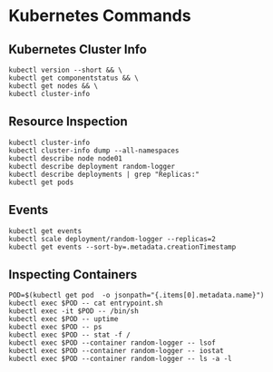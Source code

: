 # Kubernetes Commands

## Kubernetes Cluster Info
```shell
kubectl version --short && \
kubectl get componentstatus && \
kubectl get nodes && \
kubectl cluster-info
```

## Resource Inspection
```shell
kubectl cluster-info
kubectl cluster-info dump --all-namespaces
kubectl describe node node01
kubectl describe deployment random-logger
kubectl describe deployments | grep "Replicas:"
kubectl get pods
```
## Events
```shell
kubectl get events
kubectl scale deployment/random-logger --replicas=2
kubectl get events --sort-by=.metadata.creationTimestamp
```
## Inspecting Containers
```shell
POD=$(kubectl get pod  -o jsonpath="{.items[0].metadata.name}")
kubectl exec $POD -- cat entrypoint.sh
kubectl exec -it $POD -- /bin/sh
kubectl exec $POD -- uptime
kubectl exec $POD -- ps
kubectl exec $POD -- stat -f /
kubectl exec $POD --container random-logger -- lsof
kubectl exec $POD --container random-logger -- iostat
kubectl exec $POD --container random-logger -- ls -a -l
```

